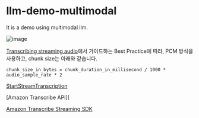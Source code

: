 # llm-demo-multimodal
It is a demo using multimodal llm.

![image](https://github.com/kyopark2014/llm-demo-multimodal/assets/52392004/525984e6-88bf-49c8-8570-814e57d90add)


[Transcribing streaming audio](https://docs.aws.amazon.com/transcribe/latest/dg/streaming.html)에서 가이드하는 Best Practice에 따라, PCM 방식을 사용하고, chunk size는 아래와 같습니다.

```text
chunk_size_in_bytes = chunk_duration_in_millisecond / 1000 * audio_sample_rate * 2
```


[StartStreamTranscription](https://docs.aws.amazon.com/transcribe/latest/APIReference/API_streaming_StartStreamTranscription.html)


[Amazon Transcribe API](

[Amazon Transcribe Streaming SDK](https://github.com/awslabs/amazon-transcribe-streaming-sdk)
